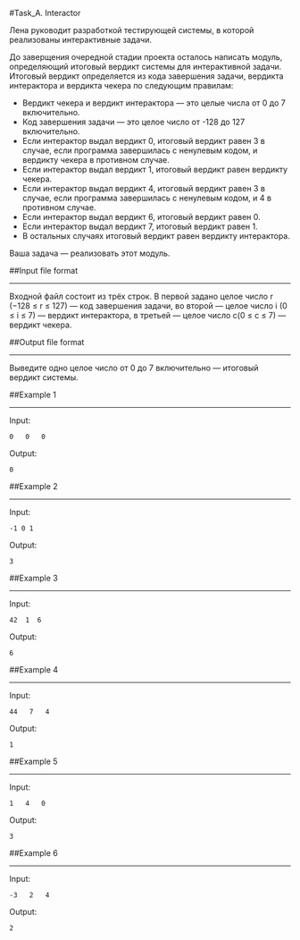 #Task_A. Interactor

Лена руководит разработкой тестирующей системы, в которой реализованы интерактивные задачи. 

До заверщения очередной стадии проекта осталось написать модуль, определяющий итоговый вердикт системы для интерактивной задачи. Итоговый вердикт определяется из кода завершения задачи, вердикта интерактора и вердикта чекера по следующим правилам:

- Вердикт чекера и вердикт интерактора — это целые числа от 0 до 7 включительно.
- Код завершения задачи — это целое число от -128 до 127 включительно.
- Если интерактор выдал вердикт 0, итоговый вердикт равен 3 в случае, если программа завершилась с ненулевым кодом, и вердикту чекера в противном случае.
- Если интерактор выдал вердикт 1, итоговый вердикт равен вердикту чекера.
- Если интерактор выдал вердикт 4, итоговый вердикт равен 3 в случае, если программа завершилась с ненулевым кодом, и 4 в противном случае.
- Если интерактор выдал вердикт 6, итоговый вердикт равен 0.
- Если интерактор выдал вердикт 7, итоговый вердикт равен 1.
- В остальных случаях итоговый вердикт равен вердикту интерактора.

Ваша задача — реализовать этот модуль.

##Input file format
***

Входной файл состоит из трёх строк. В первой задано целое число r (−128 ≤ r ≤ 127) — код завершения задачи, во второй — целое число i
(0 ≤ i ≤ 7) — вердикт интерактора, в третьей — целое число c(0 ≤ c ≤ 7) — вердикт чекера.

##Output file format
***
Выведите одно целое число от 0 до 7 включительно — итоговый вердикт системы.

##Example 1
***

Input:

    0   0   0

Output:

    0

##Example 2
***

Input:

    -1 0 1

Output:

    3

##Example 3
***

Input:

    42  1  6

Output:

    6

##Example 4
***

Input:

    44   7   4

Output:

    1

##Example 5
***

Input:

    1   4   0

Output:

    3

##Example 6
***

Input:

    -3   2   4

Output:

    2

